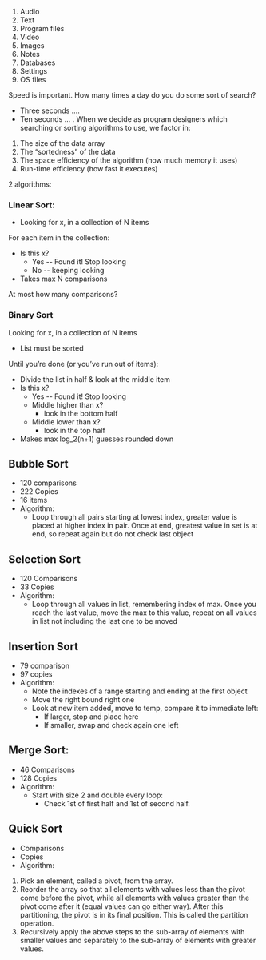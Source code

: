 1. Audio
2. Text
3. Program files
4. Video
5. Images
6. Notes
7. Databases
8. Settings
9. OS files


Speed is important.
How many times a day do you do some sort of search? 
- Three seconds ….
- Ten seconds … .
When we decide as program designers which searching or sorting algorithms to use, we factor in:

1. The size of the data array
2. The “sortedness” of the data
3. The space efficiency of the algorithm (how much memory it uses)
4. Run-time efficiency (how fast it executes)

2 algorithms:
### Linear Sort:
- Looking for x, in a collection of N items

For each item in the collection:
- Is this x?
	- Yes -- Found it!  Stop looking
	- No -- keeping looking
- Takes max N comparisons



At most how many  comparisons?
### Binary Sort
Looking for x, in a collection of N items
- List must be sorted

Until you’re done (or you’ve run out of items):
- Divide the list in half & look at the middle item
- Is this x?
	- Yes -- Found it!  Stop looking
	- Middle higher than x? 
		- look in the bottom half
	- Middle lower than x?  
		- look in the top half
- Makes max log_2(n+1) guesses rounded down

## Bubble Sort
- 120 comparisons
- 222 Copies
- 16 items
- Algorithm:
	- Loop through all pairs starting at lowest index, greater value is placed at higher index in pair. Once at end, greatest value in set is at end, so repeat again but do not check last object
## Selection Sort
- 120 Comparisons
- 33 Copies
- Algorithm:
	- Loop through all values in list, remembering index of max. Once you reach the last value, move the max to this value, repeat on all values in list not including the last one to be moved
## Insertion Sort
- 79 comparison
- 97 copies
- Algorithm:
	- Note the indexes of a range starting and ending at the first object
	- Move the right bound right one
	- Look at new item added, move to temp, compare it to immediate left:
		- If larger, stop and place here
		- If smaller, swap and check again one left
## Merge Sort:
- 46 Comparisons
- 128 Copies
- Algorithm:
	- Start with size 2 and double every loop:
		- Check 1st of first half and 1st of second half. 
## Quick Sort
- Comparisons
- Copies
- Algorithm:
1. Pick an element, called a pivot, from the array. 
2. Reorder the array so that all elements with values less than the pivot come before the pivot, while all elements with values greater than the pivot come after it (equal values can go either way). After this partitioning, the pivot is in its final position. This is called the partition operation. 
3. Recursively apply the above steps to the sub-array of elements with smaller values and separately to the sub-array of elements with greater values.
